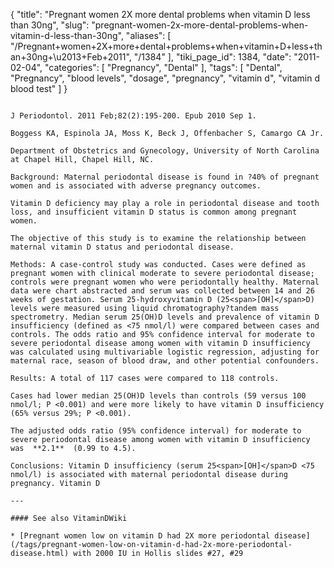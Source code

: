 {
    "title": "Pregnant women 2X more dental problems when vitamin D less than 30ng",
    "slug": "pregnant-women-2x-more-dental-problems-when-vitamin-d-less-than-30ng",
    "aliases": [
        "/Pregnant+women+2X+more+dental+problems+when+vitamin+D+less+than+30ng+\u2013+Feb+2011",
        "/1384"
    ],
    "tiki_page_id": 1384,
    "date": "2011-02-04",
    "categories": [
        "Pregnancy",
        "Dental"
    ],
    "tags": [
        "Dental",
        "Pregnancy",
        "blood levels",
        "dosage",
        "pregnancy",
        "vitamin d",
        "vitamin d blood test"
    ]
}


~~~!Vitamin d status and periodontal disease among pregnant women.

J Periodontol. 2011 Feb;82(2):195-200. Epub 2010 Sep 1.

Boggess KA, Espinola JA, Moss K, Beck J, Offenbacher S, Camargo CA Jr.

Department of Obstetrics and Gynecology, University of North Carolina at Chapel Hill, Chapel Hill, NC.

Background: Maternal periodontal disease is found in ?40% of pregnant women and is associated with adverse pregnancy outcomes. 

Vitamin D deficiency may play a role in periodontal disease and tooth loss, and insufficient vitamin D status is common among pregnant women. 

The objective of this study is to examine the relationship between maternal vitamin D status and periodontal disease. 

Methods: A case-control study was conducted. Cases were defined as pregnant women with clinical moderate to severe periodontal disease; controls were pregnant women who were periodontally healthy. Maternal data were chart abstracted and serum was collected between 14 and 26 weeks of gestation. Serum 25-hydroxyvitamin D (25<span>[OH]</span>D) levels were measured using liquid chromatography?tandem mass spectrometry. Median serum 25(OH)D levels and prevalence of vitamin D insufficiency (defined as <75 nmol/l) were compared between cases and controls. The odds ratio and 95% confidence interval for moderate to severe periodontal disease among women with vitamin D insufficiency was calculated using multivariable logistic regression, adjusting for maternal race, season of blood draw, and other potential confounders. 

Results: A total of 117 cases were compared to 118 controls. 

Cases had lower median 25(OH)D levels than controls (59 versus 100 nmol/l; P <0.001) and were more likely to have vitamin D insufficiency (65% versus 29%; P <0.001). 

The adjusted odds ratio (95% confidence interval) for moderate to severe periodontal disease among women with vitamin D insufficiency was  **2.1**  (0.99 to 4.5). 

Conclusions: Vitamin D insufficiency (serum 25<span>[OH]</span>D <75 nmol/l) is associated with maternal periodontal disease during pregnancy. Vitamin D

---

#### See also VitaminDWiki

* [Pregnant women low on vitamin D had 2X more periodontal disease](/tags/pregnant-women-low-on-vitamin-d-had-2x-more-periodontal-disease.html) with 2000 IU in Hollis slides #27, #29